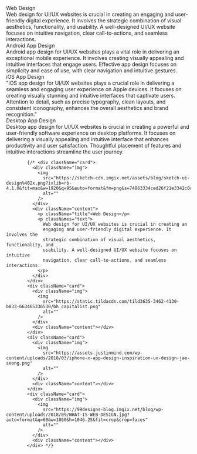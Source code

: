 <div className="web-dev services-card">
              <div>
                <img
                  src="https://sketch-cdn.imgix.net/assets/blog/sketch-ui-design%402x.png?ixlib=rb-4.1.0&fit=max&w=1920&q=95&auto=format&fm=png&s=74863334ced26f21e3342c0c375f1dae"
                  alt=""
                />
              </div>
              <div className="content-div">
                <div className="content-title">Web Design</div>
                <div className="content">
                  Web design for UI/UX websites is crucial in creating an
                  engaging and user-friendly digital experience. It involves the
                  strategic combination of visual aesthetics, functionality, and
                  usability. A well-designed UI/UX website focuses on intuitive
                  navigation, clear call-to-actions, and seamless interactions.
                </div>
              </div>
            </div>
            <div className="android-dev services-card">
              <div>
                <img
                  src="https://static.tildacdn.com/tild3635-3462-4130-b833-663465336530/bh_capitalist.png"
                  alt=""
                />
              </div>
              <div className="content-div">
                <div className="content-title">Android App Design</div>
                <div className="content">
                  Android app design for UI/UX websites plays a vital role in
                  delivering an exceptional mobile experience. It involves
                  creating visually appealing and intuitive interfaces that
                  engage users. Effective app design focuses on simplicity and
                  ease of use, with clear navigation and intuitive gestures.
                </div>
              </div>
            </div>
            <div className="ios-dev services-card">
              <div>
                <img
                  src="https://assets.justinmind.com/wp-content/uploads/2018/03/iphone-x-app-design-inspiration-ux-design-jae-seong.png"
                  alt=""
                />
              </div>
              <div className="content-div">
                <div className="content-title">iOS App Design</div>
                <div className="content">
                  "iOS app design for UI/UX websites plays a crucial role in
                  delivering a seamless and engaging user experience on Apple
                  devices. It focuses on creating visually stunning and
                  intuitive interfaces that captivate users. Attention to
                  detail, such as precise typography, clean layouts, and
                  consistent iconography, enhances the overall aesthetics and
                  brand recognition."
                </div>
              </div>
            </div>
            <div className="desktop-dev services-card">
              <div>
                <img
                  src="https://99designs-blog.imgix.net/blog/wp-content/uploads/2018/09/WHAT-IS-WEB-DESIGN.jpg?auto=format&q=60&w=1860&h=1046.25&fit=crop&crop=faces"
                  alt=""
                />
              </div>
              <div className="content-div">
                <div className="content-title">Desktop App Design</div>
                <div className="content">
                  Desktop app design for UI/UX websites is crucial in creating a
                  powerful and user-friendly software experience on desktop
                  platforms. It focuses on delivering a visually appealing and
                  intuitive interface that enhances productivity and user
                  satisfaction. Thoughtful placement of features and intuitive
                  interactions streamline the user journey.
                </div>
              </div>
            </div>



            {/* <div className="card">
              <div className="img">
                <img
                  src="https://sketch-cdn.imgix.net/assets/blog/sketch-ui-design%402x.png?ixlib=rb-4.1.0&fit=max&w=1920&q=95&auto=format&fm=png&s=74863334ced26f21e3342c0c375f1dae"
                  alt=""
                />
              </div>
              <div className="content">
                <p className="title">Web Design</p>
                <p classNames="text">
                  Web design for UI/UX websites is crucial in creating an
                  engaging and user-friendly digital experience. It involves the
                  strategic combination of visual aesthetics, functionality, and
                  usability. A well-designed UI/UX website focuses on intuitive
                  navigation, clear call-to-actions, and seamless interactions.
                </p>
              </div>
            </div>
            <div className="card">
              <div className="img">
                <img
                  src="https://static.tildacdn.com/tild3635-3462-4130-b833-663465336530/bh_capitalist.png"
                  alt=""
                />
              </div>
              <div className="content"></div>
            </div>
            <div className="card">
              <div className="img">
                <img
                  src="https://assets.justinmind.com/wp-content/uploads/2018/03/iphone-x-app-design-inspiration-ux-design-jae-seong.png"
                  alt=""
                />
              </div>
              <div className="content"></div>
            </div>
            <div className="card">
              <div className="img">
                <img
                  src="https://99designs-blog.imgix.net/blog/wp-content/uploads/2018/09/WHAT-IS-WEB-DESIGN.jpg?auto=format&q=60&w=1860&h=1046.25&fit=crop&crop=faces"
                  alt=""
                />
              </div>
              <div className="content"></div>
            </div> */}